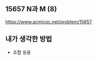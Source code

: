 ## 15657 N과 M (8)

<https://www.acmicpc.net/problem/15657>

## 내가 생각한 방법

<!-- ![이미지](./img.png) -->

- 조합 응용
